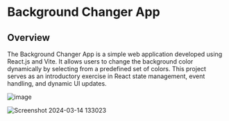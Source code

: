 # Background Changer App 

## Overview

The Background Changer App is a simple web application developed using React.js and Vite. It allows users to change the background color dynamically by selecting from a predefined set of colors. This project serves as an introductory exercise in React state management, event handling, and dynamic UI updates.

![image](https://github.com/neharikarout/Projects/assets/144371961/5495a4b1-dbb0-4b0a-9dde-1b2df33b7cae)

![Screenshot 2024-03-14 133023](https://github.com/neharikarout/Projects/assets/144371961/a92b4472-f45e-4b54-9924-ddfd5a3d48e4)
